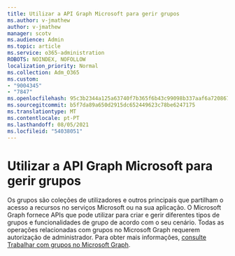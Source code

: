 ```yaml
---
title: Utilizar a API Graph Microsoft para gerir grupos
ms.author: v-jmathew
author: v-jmathew
manager: scotv
ms.audience: Admin
ms.topic: article
ms.service: o365-administration
ROBOTS: NOINDEX, NOFOLLOW
localization_priority: Normal
ms.collection: Adm_O365
ms.custom:
- "9004345"
- "7847"
ms.openlocfilehash: 95c3b2344a125a63740f7b365f6b43c99098b337aaf6a72086786ce6a7cb505d
ms.sourcegitcommit: b5f7da89a650d2915dc652449623c78be6247175
ms.translationtype: MT
ms.contentlocale: pt-PT
ms.lasthandoff: 08/05/2021
ms.locfileid: "54038051"
---
```

# <a name="use-microsoft-graph-api-to-manage-groups"></a>Utilizar a API Graph Microsoft para gerir grupos

Os grupos são coleções de utilizadores e outros principais que partilham o acesso a recursos no serviços Microsoft ou na sua aplicação. O Microsoft Graph fornece APIs que pode utilizar para criar e gerir diferentes tipos de grupos e funcionalidades de grupo de acordo com o seu cenário. Todas as operações relacionadas com grupos no Microsoft Graph requerem autorização de administrador. Para obter mais informações, [consulte Trabalhar com grupos no Microsoft Graph](https://docs.microsoft.com/graph/api/resources/groups-overview).
